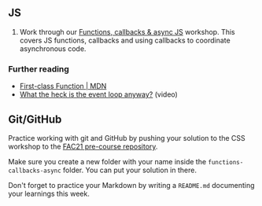 ## JS

1. Work through our [Functions, callbacks & async JS](/workshops/functions-callbacks-async/) workshop. This covers JS functions, callbacks and using callbacks to coordinate asynchronous code.

### Further reading

- [First-class Function | MDN](https://developer.mozilla.org/en-US/docs/Glossary/First-class_Function)
- [What the heck is the event loop anyway?](https://www.youtube.com/watch?v=8aGhZQkoFbQ) (video)

## Git/GitHub

Practice working with git and GitHub by pushing your solution to the CSS workshop to the [FAC21 pre-course repository](https://github.com/fac21/pre-course/).

Make sure you create a new folder with your name inside the `functions-callbacks-async` folder. You can put your solution in there.

Don't forget to practice your Markdown by writing a `README.md` documenting your learnings this week.
